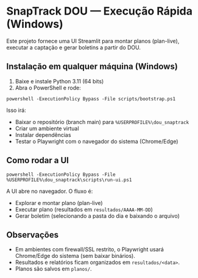 # SnapTrack DOU — Execução Rápida (Windows)

Este projeto fornece uma UI Streamlit para montar planos (plan-live), executar a captação e gerar boletins a partir do DOU.

## Instalação em qualquer máquina (Windows)

1) Baixe e instale Python 3.11 (64 bits)
2) Abra o PowerShell e rode:

```
powershell -ExecutionPolicy Bypass -File scripts/bootstrap.ps1
```

Isso irá:
- Baixar o repositório (branch main) para `%USERPROFILE%\dou_snaptrack`
- Criar um ambiente virtual
- Instalar dependências
- Testar o Playwright com o navegador do sistema (Chrome/Edge)

## Como rodar a UI

```
powershell -ExecutionPolicy Bypass -File %USERPROFILE%\dou_snaptrack\scripts\run-ui.ps1
```

A UI abre no navegador. O fluxo é:
- Explorar e montar plano (plan-live)
- Executar plano (resultados em `resultados/AAAA-MM-DD`)
- Gerar boletim (selecionando a pasta do dia e baixando o arquivo)

## Observações
- Em ambientes com firewall/SSL restrito, o Playwright usará Chrome/Edge do sistema (sem baixar binários).
- Resultados e relatórios ficam organizados em `resultados/<data>`.
- Planos são salvos em `planos/`.